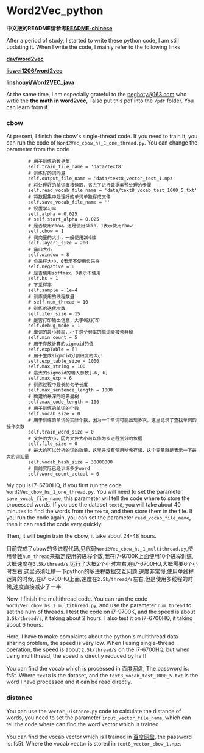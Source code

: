 # Word2Vec_python

**中文版的README请参考<a href="https://github.com/Link-Li/Word2Vec_python/blob/master/README-chinese.md" target="_blank">README-chinese</a>**

After a period of study, I started to write these python code, I am still updating it. When I write the code, I mainly refer to the following links

**<a href="https://github.com/dav/word2vec" target="_blank">dav/word2vec</a>**

**<a href="https://github.com/liuwei1206/word2vec" target="_blank">liuwei1206/word2vec</a>**

**<a href="https://github.com/linshouyi/Word2VEC_java" target="_blank">linshouyi/Word2VEC_java</a>**

At the same time, I am especially grateful to the peghoty@163.com who wrtie the **the math in word2vec**, I also put this pdf into the `/pdf` folder. You can learn from it.

### cbow
At present, I finish the cbow's single-thread code. If you need to train it, you can run the code of `Word2Vec_cbow_hs_1_one_thread.py`. You can change the parameter from the code
```
        # 用于训练的数据集
        self.train_file_name = 'data/text8'
        # 训练好的词向量
        self.output_file_name = 'data/text8_vector_test_1.npz'
        # 将处理好的单词直接读取，省去了进行数据集预处理的步骤
        self.read_vocab_file_name = 'data/text8_vocab_test_1000_5.txt'
        # 将数据集中处理好的单词单独存成文件
        self.save_vocab_file_name = ''
        # 设置学习率
        self.alpha = 0.025
        # self.start_alpha = 0.025
        # 是否使用cbow，还是使用skip，1表示使用cbow
        self.cbow = 1
        # 词向量的大小，一般使用200维
        self.layer1_size = 200
        # 窗口大小
        self.window = 8
        # 负采样大小，0表示不使用负采样
        self.negative = 0
        # 是否使用softmax，0表示不使用
        self.hs = 1
        # 下采样率
        self.sample = 1e-4
        # 训练使用的线程数量
        # self.num_thread = 10
        # 训练的迭代次数
        self.iter_size = 15
        # 是否打印输出信息，大于0就打印
        self.debug_mode = 1
        # 单词的最小频率，小于这个频率的单词会被舍弃掉
        self.min_count = 5
        # 用于存放计算的sigmoid的值
        self.expTable = []
        # 用于生成sigmoid分割细度的大小
        self.exp_table_size = 1000
        self.max_string = 100
        # 最大的sigmoid的输入参数[-6, 6]
        self.max_exp = 6
        # 训练过程中最长的句子长度
        self.max_sentence_length = 1000
        # 构建的最深的哈弗曼树
        self.max_code_length = 100
        # 用于训练的单词的个数
        self.vocab_size = 0
        # 用于训练的单词的实际个数，因为一个单词可能出现多次，这里记录了查找单词的操作次数
        self.train_word_size = 0
        # 文件的大小，因为文件大小可以作为多进程划分的依据
        self.file_size = 0
        # 最大的可以分析的词的数量，这里并没有使用哈希存储，这个变量就是表示一下最大的词汇量
        self.vocab_hash_size = 30000000
        # 目前实际已经训练多少word
        self.word_count_actual = 0
```

My cpu is I7-6700HQ, if you first run the code `Word2Vec_cbow_hs_1_one_thread.py`. You will need to set the parameter `save_vocab_file_name`, this parameter will tell the code where to store the processed words. If you use the dataset `text8`, you will take about 40 minutes to find the words from the `text8`, and then store them in the file. If you run the code again, you can set the parameter `read_vocab_file_name`, then it can read the code very quickly.

Then, it will begin train the cbow, it take about 24-48 hours.

目前完成了cbow的多进程代码,见代码`Word2Vec_cbow_hs_1_multithread.py`,使用参数`num_thread`来指定使用的进程个数,我在i7-9700K上面使用10个进程训练,大概速度在`3.5k/thread/s`,运行了大概2个小时左右,在i7-6700HQ,大概需要6个小时左右.这里必须吐槽一下python的多进程数据交互问题,速度非常慢,使用单线程运算的时候,,在i7-6700HQ上面,速度在`2.5k/thread/s`左右,但是使用多线程的时候,速度直接减少了一半.

Now, I finish the multithread code. You can run the code `Word2Vec_cbow_hs_1_multithread.py`, and use the parameter `num_thread` to set the num of threads. I test the code on i7-9700K, and the speed is about `3.5k/thread/s`, it taking about 2 hours. I also test it on i7-6700HQ, it taking about 6 hours.

Here, I have to make complaints about the python's multithread data sharing problem, the speed is very low. When I using single-thread operation, the speed is about `2.5k/thread/s` on the i7-6700HQ, but when using multithread, the speed is directly reduced by half!

You can find the vocab which is processed in <a href="https://pan.baidu.com/s/1ruOs7RFy140L8L9UHvBKIw" traget="_blank">百度网盘</a>, The password is: fs5t. Where `text8` is the dataset, and the `text8_vocab_test_1000_5.txt` is the word I have processed and it can be read directly.

### distance
You can use the `Vector_Distance.py` code to calculate the distance of words, you need to set the parameter `input_vector_file_name`, which can tell the code where can find the word vector which is trained

You can find the vocab vector which is I trained in <a href="https://pan.baidu.com/s/1ruOs7RFy140L8L9UHvBKIw" traget="_blank">百度网盘</a>, the password is: fs5t. Where the vocab vector is stored in `text8_vector_cbow_1.npz`.



